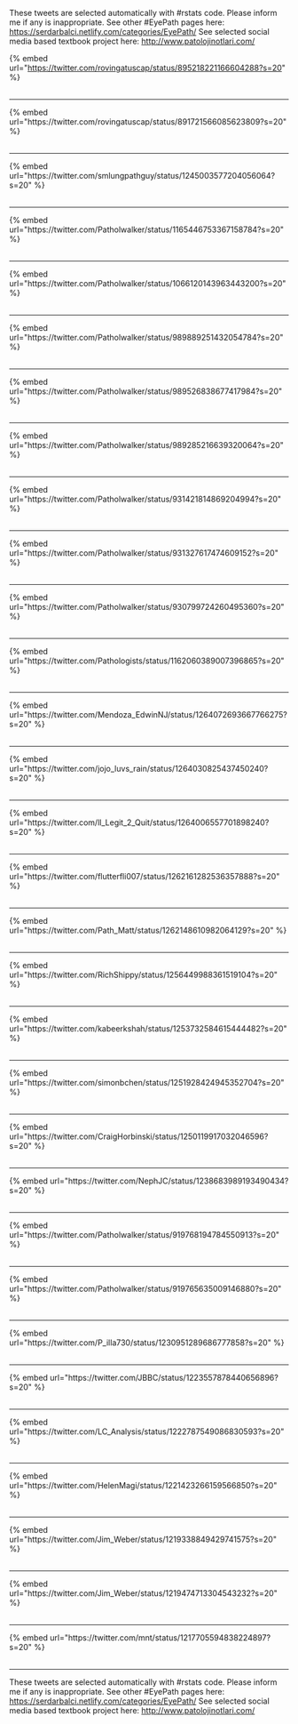

These tweets are selected automatically with #rstats code. Please inform me if any is inappropriate.
See other #EyePath pages here: https://serdarbalci.netlify.com/categories/EyePath/ 
See selected social media based textbook project here: http://www.patolojinotlari.com/

{% embed url="https://twitter.com/rovingatuscap/status/895218221166604288?s=20" %}<br>
<br>
<hr>
{% embed url="https://twitter.com/rovingatuscap/status/891721566085623809?s=20" %}<br>
<br>
<hr>
{% embed url="https://twitter.com/smlungpathguy/status/1245003577204056064?s=20" %}<br>
<br>
<hr>
{% embed url="https://twitter.com/Patholwalker/status/1165446753367158784?s=20" %}<br>
<br>
<hr>
{% embed url="https://twitter.com/Patholwalker/status/1066120143963443200?s=20" %}<br>
<br>
<hr>
{% embed url="https://twitter.com/Patholwalker/status/989889251432054784?s=20" %}<br>
<br>
<hr>
{% embed url="https://twitter.com/Patholwalker/status/989526838677417984?s=20" %}<br>
<br>
<hr>
{% embed url="https://twitter.com/Patholwalker/status/989285216639320064?s=20" %}<br>
<br>
<hr>
{% embed url="https://twitter.com/Patholwalker/status/931421814869204994?s=20" %}<br>
<br>
<hr>
{% embed url="https://twitter.com/Patholwalker/status/931327617474609152?s=20" %}<br>
<br>
<hr>
{% embed url="https://twitter.com/Patholwalker/status/930799724260495360?s=20" %}<br>
<br>
<hr>
{% embed url="https://twitter.com/Pathologists/status/1162060389007396865?s=20" %}<br>
<br>
<hr>
{% embed url="https://twitter.com/Mendoza_EdwinNJ/status/1264072693667766275?s=20" %}<br>
<br>
<hr>
{% embed url="https://twitter.com/jojo_luvs_rain/status/1264030825437450240?s=20" %}<br>
<br>
<hr>
{% embed url="https://twitter.com/ll_Legit_2_Quit/status/1264006557701898240?s=20" %}<br>
<br>
<hr>
{% embed url="https://twitter.com/flutterfli007/status/1262161282536357888?s=20" %}<br>
<br>
<hr>
{% embed url="https://twitter.com/Path_Matt/status/1262148610982064129?s=20" %}<br>
<br>
<hr>
{% embed url="https://twitter.com/RichShippy/status/1256449988361519104?s=20" %}<br>
<br>
<hr>
{% embed url="https://twitter.com/kabeerkshah/status/1253732584615444482?s=20" %}<br>
<br>
<hr>
{% embed url="https://twitter.com/simonbchen/status/1251928424945352704?s=20" %}<br>
<br>
<hr>
{% embed url="https://twitter.com/CraigHorbinski/status/1250119917032046596?s=20" %}<br>
<br>
<hr>
{% embed url="https://twitter.com/NephJC/status/1238683989193490434?s=20" %}<br>
<br>
<hr>
{% embed url="https://twitter.com/Patholwalker/status/919768194784550913?s=20" %}<br>
<br>
<hr>
{% embed url="https://twitter.com/Patholwalker/status/919765635009146880?s=20" %}<br>
<br>
<hr>
{% embed url="https://twitter.com/P_illa730/status/1230951289686777858?s=20" %}<br>
<br>
<hr>
{% embed url="https://twitter.com/JBBC/status/1223557878440656896?s=20" %}<br>
<br>
<hr>
{% embed url="https://twitter.com/LC_Analysis/status/1222787549086830593?s=20" %}<br>
<br>
<hr>
{% embed url="https://twitter.com/HelenMagi/status/1221423266159566850?s=20" %}<br>
<br>
<hr>
{% embed url="https://twitter.com/Jim_Weber/status/1219338849429741575?s=20" %}<br>
<br>
<hr>
{% embed url="https://twitter.com/Jim_Weber/status/1219474713304543232?s=20" %}<br>
<br>
<hr>
{% embed url="https://twitter.com/mnt/status/1217705594838224897?s=20" %}<br>
<br>
<hr>


These tweets are selected automatically with #rstats code. Please inform me if any is inappropriate.
See other #EyePath pages here: https://serdarbalci.netlify.com/categories/EyePath/ 
See selected social media based textbook project here: http://www.patolojinotlari.com/
